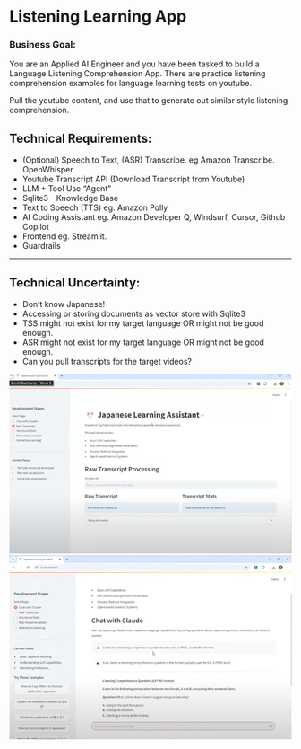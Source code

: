 # Listening Learning App


### Business Goal: 
You are an Applied AI Engineer and you have been tasked to build a Language Listening Comprehension App. There are practice listening comprehension examples for language learning tests on youtube.

Pull the youtube content, and use that to generate out similar style listening comprehension.



## Technical Requirements:
- (Optional) Speech to Text, (ASR) Transcribe. eg Amazon Transcribe. OpenWhisper
- Youtube Transcript API (Download Transcript from Youtube)
- LLM + Tool Use “Agent”
- Sqlite3 - Knowledge Base 
- Text to Speech (TTS) eg. Amazon Polly
- AI Coding Assistant eg. Amazon Developer Q, Windsurf, Cursor, Github Copilot
- Frontend eg. Streamlit.
- Guardrails



------------------
## Technical Uncertainty:
- Don’t know Japanese!
- Accessing or storing documents as vector store with Sqlite3
- TSS might not exist for my target language OR might not be good enough.
- ASR might not exist for my target language OR might not be good enough.
- Can you pull transcripts for the target videos?


![img.png](images/img.png)
![img_1.png](images/img_1.png)